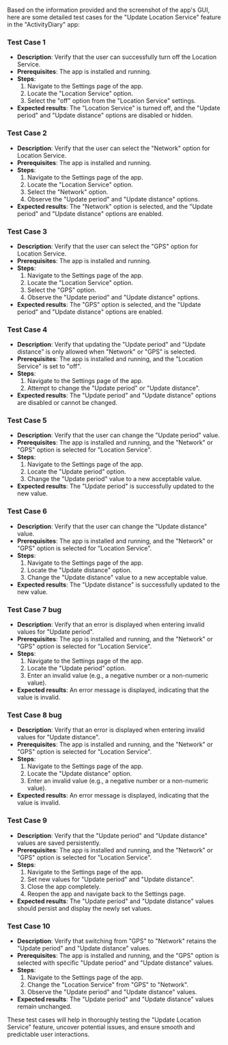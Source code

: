 Based on the information provided and the screenshot of the app's GUI, here are some detailed test cases for the "Update Location Service" feature in the "ActivityDiary" app:

### Test Case 1
- **Description**: Verify that the user can successfully turn off the Location Service.
- **Prerequisites**: The app is installed and running.
- **Steps**:
  1. Navigate to the Settings page of the app.
  2. Locate the "Location Service" option.
  3. Select the "off" option from the "Location Service" settings.
- **Expected results**: The "Location Service" is turned off, and the "Update period" and "Update distance" options are disabled or hidden.

### Test Case 2
- **Description**: Verify that the user can select the "Network" option for Location Service.
- **Prerequisites**: The app is installed and running.
- **Steps**:
  1. Navigate to the Settings page of the app.
  2. Locate the "Location Service" option.
  3. Select the "Network" option.
  4. Observe the "Update period" and "Update distance" options.
- **Expected results**: The "Network" option is selected, and the "Update period" and "Update distance" options are enabled.

### Test Case 3
- **Description**: Verify that the user can select the "GPS" option for Location Service.
- **Prerequisites**: The app is installed and running.
- **Steps**:
  1. Navigate to the Settings page of the app.
  2. Locate the "Location Service" option.
  3. Select the "GPS" option.
  4. Observe the "Update period" and "Update distance" options.
- **Expected results**: The "GPS" option is selected, and the "Update period" and "Update distance" options are enabled.

### Test Case 4
- **Description**: Verify that updating the "Update period" and "Update distance" is only allowed when "Network" or "GPS" is selected.
- **Prerequisites**: The app is installed and running, and the "Location Service" is set to "off".
- **Steps**:
  1. Navigate to the Settings page of the app.
  2. Attempt to change the "Update period" or "Update distance".
- **Expected results**: The "Update period" and "Update distance" options are disabled or cannot be changed.

### Test Case 5
- **Description**: Verify that the user can change the "Update period" value.
- **Prerequisites**: The app is installed and running, and the "Network" or "GPS" option is selected for "Location Service".
- **Steps**:
  1. Navigate to the Settings page of the app.
  2. Locate the "Update period" option.
  3. Change the "Update period" value to a new acceptable value.
- **Expected results**: The "Update period" is successfully updated to the new value.

### Test Case 6
- **Description**: Verify that the user can change the "Update distance" value.
- **Prerequisites**: The app is installed and running, and the "Network" or "GPS" option is selected for "Location Service".
- **Steps**:
  1. Navigate to the Settings page of the app.
  2. Locate the "Update distance" option.
  3. Change the "Update distance" value to a new acceptable value.
- **Expected results**: The "Update distance" is successfully updated to the new value.

### Test Case 7 bug
- **Description**: Verify that an error is displayed when entering invalid values for "Update period".
- **Prerequisites**: The app is installed and running, and the "Network" or "GPS" option is selected for "Location Service".
- **Steps**:
  1. Navigate to the Settings page of the app.
  2. Locate the "Update period" option.
  3. Enter an invalid value (e.g., a negative number or a non-numeric value).
- **Expected results**: An error message is displayed, indicating that the value is invalid.

### Test Case 8 bug
- **Description**: Verify that an error is displayed when entering invalid values for "Update distance".
- **Prerequisites**: The app is installed and running, and the "Network" or "GPS" option is selected for "Location Service".
- **Steps**:
  1. Navigate to the Settings page of the app.
  2. Locate the "Update distance" option.
  3. Enter an invalid value (e.g., a negative number or a non-numeric value).
- **Expected results**: An error message is displayed, indicating that the value is invalid.

### Test Case 9
- **Description**: Verify that the "Update period" and "Update distance" values are saved persistently.
- **Prerequisites**: The app is installed and running, and the "Network" or "GPS" option is selected for "Location Service".
- **Steps**:
  1. Navigate to the Settings page of the app.
  2. Set new values for "Update period" and "Update distance".
  3. Close the app completely.
  4. Reopen the app and navigate back to the Settings page.
- **Expected results**: The "Update period" and "Update distance" values should persist and display the newly set values.

### Test Case 10
- **Description**: Verify that switching from "GPS" to "Network" retains the "Update period" and "Update distance" values.
- **Prerequisites**: The app is installed and running, and the "GPS" option is selected with specific "Update period" and "Update distance" values.
- **Steps**:
  1. Navigate to the Settings page of the app.
  2. Change the "Location Service" from "GPS" to "Network".
  3. Observe the "Update period" and "Update distance" values.
- **Expected results**: The "Update period" and "Update distance" values remain unchanged.

These test cases will help in thoroughly testing the "Update Location Service" feature, uncover potential issues, and ensure smooth and predictable user interactions.